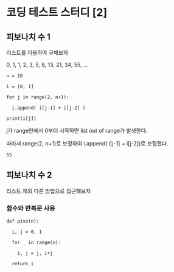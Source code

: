 # 코딩 테스트 스터디 [2]

## 피보나치 수 1

리스트를 이용하여 구해보자

0, 1, 1, 2, 3, 5, 8, 13, 21, 34, 55, ...

```
n = 10

i = [0, 1]

for j in range(2, n+1):
  
  i.append( i[j-1] + i[j-2] )

print(i[j])
```

j가 range안에서 0부터 시작하면 list out of range가 발생한다.

따라서 range(2, n+1)로 보정하여 i.append( i[j-1] + i[j-2])로 보정했다.

```
55
```



## 피보나치 수 2

리스트 제외 다른 방법으로 접근해보자

### 함수와 반복문 사용

```
def pivo(n):

  i, j = 0, 1

  for _ in range(n):
    
    i, j = j, i+j

  return i
```









































